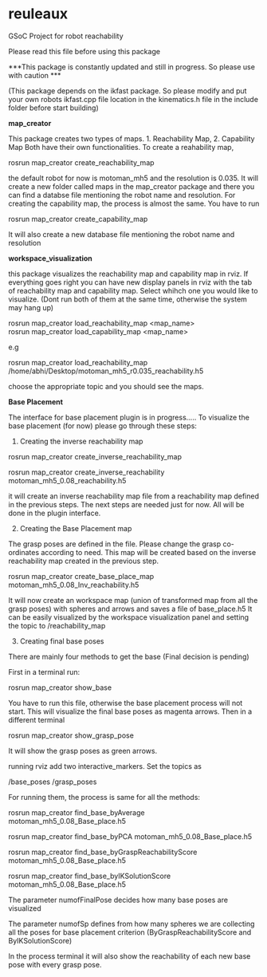 # reuleaux
GSoC Project for robot reachability

Please read this file before using this package

***This package is constantly updated and still in progress. So please use with caution ***

(This package depends on the ikfast package. So please modify and put your own robots ikfast.cpp file location in the kinematics.h file in the include folder before start building)

__map_creator__ 

This package creates two types of maps. 1. Reachability Map, 2. Capability Map
Both have their own functionalities. To create a reahability map,

rosrun map_creator create_reachability_map

the default robot for now is motoman_mh5 and the resolution is 0.035. It will create a new folder called maps in the map_creator package and there you can find a databse file mentioning the robot name and resolution.
For creating the capability map, the process is almost the same. You have to run

rosrun map_creator create_capability_map

It will also create a new database file mentioning the robot name and resolution

__workspace_visualization__

this package visualizes the reachability map and capability map in rviz. If everything goes right you can have new display panels in rviz with the tab of reachability map and capability map. Select whihch one you would like to visualize. (Dont run both of them at the same time, otherwise the system may hang up)

rosrun map_creator load_reachability_map <map location><map_name>  
rosrun map_creator load_capability_map <map location><map_name> 

e.g

rosrun map_creator load_reachability_map /home/abhi/Desktop/motoman_mh5_r0.035_reachability.h5

choose the appropriate topic and you should see the maps.



__Base Placement__

The interface for base placement plugin is in progress.....
To visualize the base placement (for now) please go through these steps:

1. Creating the inverse reachability map

rosrun map_creator create_inverse_reachability_map <reachability map name>

rosrun map_creator create_inverse_reachability motoman_mh5_0.08_reachability.h5

it will create an inverse reachability map file from a reachability map defined in the previous steps. The next steps are needed just for now. All will be done in the plugin interface.

2. Creating the Base Placement map

The grasp poses are defined in the file. Please change the grasp co-ordinates according to need. This map will be created based on the inverse reachability map created in the previous step.

rosrun map_creator create_base_place_map motoman_mh5_0.08_Inv_reachability.h5

It will now create an workspace map (union of transformed map from all the grasp poses) with spheres and arrows and saves a file of base_place.h5 It can be easily visualized by the workspace visualization panel and setting the topic to /reachability_map

3. Creating final base poses

There are mainly four methods to get the base (Final decision is pending)

First in a terminal run:

rosrun map_creator show_base

You have to run this file, otherwise the base placement process will not start. This will visualize the final base poses as magenta arrows. Then in a different terminal

rosrun map_creator show_grasp_pose

It will show the grasp poses as green arrows.

running rviz add two interactive_markers. Set the topics as

/base_poses
/grasp_poses

For running them, the process is same for all the methods:

rosrun map_creator find_base_byAverage motoman_mh5_0.08_Base_place.h5

rosrun map_creator find_base_byPCA motoman_mh5_0.08_Base_place.h5

rosrun map_creator find_base_byGraspReachabilityScore motoman_mh5_0.08_Base_place.h5

rosrun map_creator find_base_byIKSolutionScore motoman_mh5_0.08_Base_place.h5


The parameter numofFinalPose decides how many base poses are visualized 

The parameter numofSp defines from how many spheres we are collecting all the poses for base placement criterion (ByGraspReachabilityScore and ByIKSolutionScore)

In the process terminal it will also show the reachability of each new base pose with every grasp pose.




















